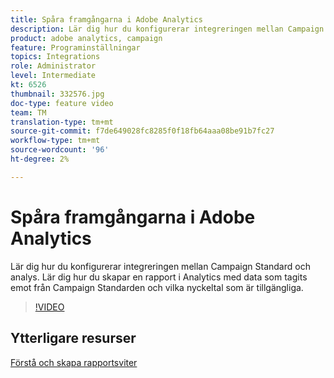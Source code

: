 ```yaml
---
title: Spåra framgångarna i Adobe Analytics
description: Lär dig hur du konfigurerar integreringen mellan Campaign Standard och analys. Lär dig hur du skapar en rapport i Analytics med data som tagits emot från Campaign Standarden och vilka nyckeltal som är tillgängliga.
product: adobe analytics, campaign
feature: Programinställningar
topics: Integrations
role: Administrator
level: Intermediate
kt: 6526
thumbnail: 332576.jpg
doc-type: feature video
team: TM
translation-type: tm+mt
source-git-commit: f7de649028fc8285f0f18fb64aaa08be91b7fc27
workflow-type: tm+mt
source-wordcount: '96'
ht-degree: 2%

---
```



# Spåra framgångarna i Adobe Analytics

Lär dig hur du konfigurerar integreringen mellan Campaign Standard och analys. Lär dig hur du skapar en rapport i Analytics med data som tagits emot från Campaign Standarden och vilka nyckeltal som är tillgängliga.

>[!VIDEO](https://video.tv.adobe.com/v/332576/?quality=12)

## Ytterligare resurser

[Förstå och skapa rapportsviter](https://experienceleague.adobe.com/docs/analytics-learn/tutorials/intro-to-analytics/analytics-basics/understanding-and-creating-report-suites.html?lang=en#intro-to-analytics)

